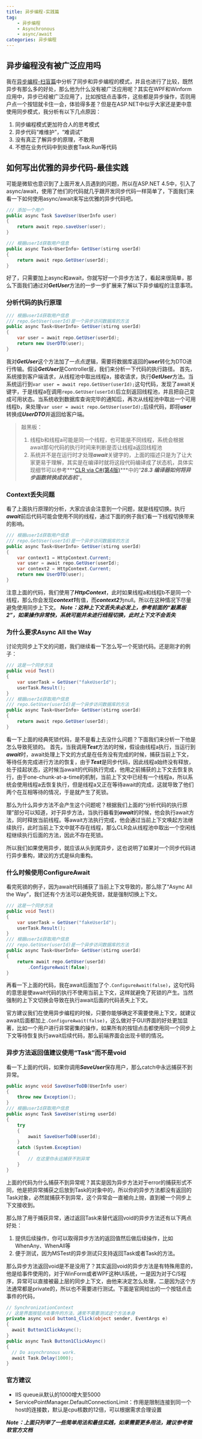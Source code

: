 ```yaml
---
title: 异步编程-实践篇
tag: 
    - 异步编程
    - Asynchronous
    - async/await
categories: 异步编程
---
```


## 异步编程没有被广泛应用吗

我在[异步编程-扫盲篇](https://marswuyue.github.io/will-blog/2020/04/20/%E5%BC%82%E6%AD%A5%E7%BC%96%E7%A8%8B-%E6%89%AB%E7%9B%B2%E7%AF%87/)中分析了同步和异步编程的模式，并且也进行了比较，既然异步有那么多的好处，那么他为什么没有被广泛应用呢？其实在WPF和Winform应用中，异步已经被广泛应用了，比如按钮点击事件，这些都是异步操作，否则用户点一个按钮就卡住一会，体验得多差？但是在ASP.NET中似乎大家还是更中意使用同步模式，我分析有以下几点原因：

1. 同步编程模式更加符合人的思考模式
2. 异步代码“难维护”，“难调试”
3. 没有真正了解异步的原理，不敢用
4. 不想在业务代码中到处嵌套Task.Run等代码

## 如何写出优雅的异步代码-最佳实践

可能是微软也意识到了上面开发人员遇到的问题，所以在ASP.NET 4.5中，引入了async/await，使用了他们的代码就几乎跟开发同步代码一样简单了，下面我们来看一下如何使用async/await来写出优雅的异步代码吧。

```c#
/// 添加一个用户
public async Task SaveUser(UserInfo user)
{
    return await repo.saveUser(user);
}

/// 根据userId获取用户信息
public async Task<UserInfo> GetUser(stirng userId)
{
    return await repo.GetUser(userId);
}
```

好了，只需要加上async和await，你就写好一个异步方法了，看起来很简单，那么下面我们通过对***GetUser***方法的一步一步扩展来了解以下异步编程的注意事项。

### 分析代码的执行原理

```c#
/// 根据userId获取用户信息
/// repo.GetUser(userId)是一个异步访问数据库的方法
public async Task<UserInfo> GetUser(stirng userId)
{
    var user = await repo.GetUser(userId);
    return new UserDTO(user);
}
```

我对***GetUser***这个方法加了一点点逻辑，需要将数据库返回的***user***转化为DTO进行传输。假设***GetUser***是Controller层，我们来分析一下代码的执行路径。
首先，系统接到客户端请求，从线程池中取出线程a，接收请求，执行***GetUser***方法。当系统运行到```var user = await repo.GetUser(userId);```这句代码，发现了await关键字，于是线程a在调用```repo.GetUser(userId)```后立刻返回线程池，并且把自己变成可用状态。当系统收到数据库查询完毕的通知后，再次从线程池中取出一个可用线程b，来处理```var user = await repo.GetUser(userId);```后续代码，即将***user***转换成***UserDTO***并返回给客户端。
> 敲黑板：
>
> 1. 线程b和线程a可能是同一个线程，也可能是不同线程，系统会根据await那句代码的执行时间来判断是否让线程a返回线程池
> 2. 系统并不是在运行时才处理***await***关键字的，上面的描述只是为了让大家更易于理解，其实是在编译时就将这段代码编译成了状态机，具体实现细节可以参考***[CLR via C#(第4版)](https://book.douban.com/subject/26285940/)***中的“***28.3 编译器如何将异步函数转换成状态机***”。

### Context丢失问题
  
看了上面执行原理的分析，大家应该会注意到一个问题，就是线程切换。执行***await***前后代码可能会使用不同的线程，通过下面的例子我们看一下线程切换带来的影响。

```c#
/// 根据userId获取用户信息
/// repo.GetUser(userId)是一个异步访问数据库的方法
public async Task<UserInfo> GetUser(stirng userId)
{
    var context1 = HttpContext.Current;
    var user = await repo.GetUser(userId);
    var context2 = HttpContext.Current;
    return new UserDTO(user);
}
```

注意上面的代码，我们使用了***HttpContext***，此时如果线程a和线程b不是同一个线程，那么你会发现***context1***有值，而***context2***为null。所以在这种情况下尽量避免使用同步上下文。
***Note：这种上下文丢失未必发上，参考前面的“敲黑板2”，如果操作非常快，系统可能并未进行线程切换，此时上下文不会丢失***

### 为什么要求Async All the Way

讨论完同步上下文的问题，我们继续看一下怎么写一个死锁代码。还是刚才的例子：

```c#
/// 这是一个同步方法
public void Test()
{
    var userTask = GetUser("fakeUserId");
    userTask.Result();
}
/// 根据userId获取用户信息
/// repo.GetUser(userId)是一个异步访问数据库的方法
public async Task<UserInfo> GetUser(stirng userId)
{
    return await repo.GetUser(userId);
}
```

看一下上面的经典死锁代码，是不是看上去没什么问题？下面我们来分析一下他是怎么导致死锁的。
首先，当我调用***Test***方法的时候，假设由线程a执行，当运行到***await***时，await处理上下文的方式是在任务没有完成的时候，捕获当前上下文，等待任务完成进行方法的恢复，由于***Test***是同步代码，因此线程a始终没有释放，处于挂起状态，这时候当await的代码执行完成，他用之前捕获的上下文去恢复执行，由于one-chunk-at-a-time的机制，当前上下文中已经有一个线程a，所以系统会使用线程a去恢复执行，但是线程a又正在等待await的完成，这就导致了他们两个在互相等待的情况，于是就产生了死锁。

那么为什么异步方法不会产生这个问题呢？根据我们上面的“分析代码的执行原理”部分可以知道，对于异步方法，当执行器看到***await***的时候，他会执行await方法，同时释放当前线程。等await方法执行完成，他会通过当前上下文唤起方法继续执行，此时当前上下文中就不存在线程，那么CLR会从线程池中取出一个空闲线程继续执行后面的方法，因此不存在死锁。

所以我们如果使用异步，就应该从头到尾异步，这也说明了如果对一个同步代码进行异步重构，建议的方式是纵向重构。

### 什么时候使用ConfigureAwait

看完死锁的例子，因为await代码捕获了当前上下文导致的，那么除了“Async All the Way”，我们还有个方法可以避免死锁，就是强制切换上下文。

```c#
/// 这是一个同步方法
public void Test()
{
    var userTask = GetUser("fakeUserId");
    userTask.Result();
}
/// 根据userId获取用户信息
/// repo.GetUser(userId)是一个异步访问数据库的方法
public async Task<UserInfo> GetUser(stirng userId)
{
    return await repo.GetUser(userId)
        .ConfigureAwait(false);
}
```

再看一下上面的代码，我在await后面加了个```.ConfigureAwait(false)```，这句代码的意思是使await代码的执行不使用当前上下文，这样就避免了死锁的产生。当然强制的上下文切换会导致在执行await后面的代码丢失上下文。

官方建议我们在使用异步编程的时候，只要你能够确定不需要使用上下文，就建议await后面都加上```.ConfigureAwait(false)```，这么做对于GUI界面的好处更加显著，比如一个用户进行非常密集的操作，如果所有的按钮点击都使用同一个同步上下文等待恢复执行await后续代码，那么前端界面会出现卡顿的情况。

### 异步方法返回值建议使用“Task”而不是void

看一下上面的代码，如果你调用***SaveUser***保存用户，那么catch中永远捕获不到异常。

```c#
public async void SaveUserToDB(UserInfo user)
{
    throw new Exception();
}
/// 根据userId获取用户信息
public async Task SaveUser(stirng userId)
{
    try
    {
        await SaveUserToDB(userId);
    }
    catch (System.Exception)
    {
        // 在这里你永远捕获不到异常
    }
}
```

上面的代码为什么捕获不到异常呢？其实是因为异步方法对于error的捕获形式不同，他是把异常捕获之后放到Task的对象中的，所以你的异步方法都没有返回的Task对象，必然就捕获不到异常，这个异常会一直被向上抛，直到被一个同步上下文接收到。

那么除了用于捕获异常，通过返回Task来替代返回void的异步方法还有以下两点好处：

1. 提供后续操作，你可以取得异步方法的返回值然后做后续操作，比如WhenAny、WhenAll等
2. 便于测试，因为MSTest的异步测试只支持返回Task或者Task<T>的方法。

那么异步方法返回void是不是没用了？其实返回void的异步方法是有特殊用意的，他是给事件使用的，对于WinForm或者WPF这种UI系统，一是因为对于C/S程序，异常可以直接被最上层的同步上下文，由他来决定怎么处理，二是因为这个方法通常都是private的，所以也不需要进行测试。下面是官网给出的一个按钮点击事件的代码，

```c#
// SynchronizationContext
// 这是界面按钮点击事件的方法，通常不需要测试这个方法本身
private async void button1_Click(object sender, EventArgs e)
{
  await Button1ClickAsync();
}
public async Task Button1ClickAsync()
{
  // Do asynchronous work.
  await Task.Delay(1000);
}
```

### 官方建议

- IIS queue从默认的1000增大至5000
- ServicePointManager.DefaultConnectionLimit：作用是限制连接到同一个host的连接数，默认是cpu核数的12倍，可以根据需求合理设置

***Note：上面只列举了一些简单用法和最佳实践，如果需要更多用法，建议参考微软官方文档***
